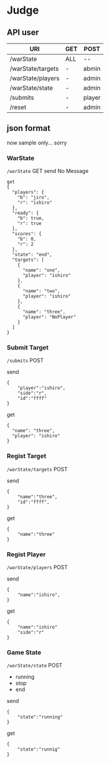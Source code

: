 # Judge

## API user
|URI|GET|POST|
|---|----|---|
|/warState|ALL|--|
|/warState/targets|-|abmin|
|/warState/players|-|admin|
|/warState/state|-|admin|
|/submits|-|player|
|/reset|-|admin|

## json format
now sample only... sorry
### WarState
`/warState` GET
send
No Message

```
get
{
  "players": {
    "b": "jiro", 
    "r": "ishiro"
  }, 
  "ready": {
    "b": true, 
    "r": true
  }, 
  "scores": {
    "b": 0, 
    "r": 2
  }, 
  "state": "end", 
  "targets": [
    {
      "name": "one", 
      "player": "ishiro"
    }, 
    {
      "name": "two", 
      "player": "ishiro"
    }, 
    {
      "name": "three", 
      "player": "NoPlayer"
    }
  ]
}
```

### Submit Target
`/submits` POST

send
```
{
    "player":"ishiro",
    "side":"r",
    "id":"ffff"
}
```

get
```
{
  "name": "three", 
  "player": "ishiro"
}
```

### Regist Target
`/warState/targets` POST

send
```
{
    "name":"three",
    "id":"ffff",
}
```

get
```
{
    "name":"three"
}
```

### Regist Player
`/warState/players` POST

send
```
{
    "name":"ishiro",
}
```

get
```
{
    "name":"ishiro"
    "side":"r"
}
```

### Game State
`/warState/state` POST

- running
- stop
- end

send
```
{
    "state":"running"
}
```

get
```
{
    "state":"runnig"
}
```
